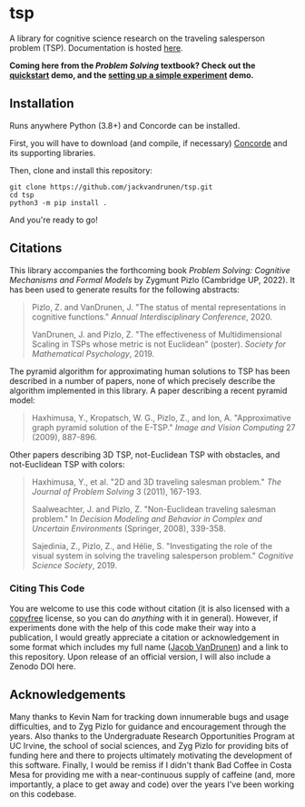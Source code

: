 # tsp

A library for cognitive science research on the traveling salesperson problem (TSP). Documentation
is hosted [here](https://jackv.co/tsp/tsp.html).

**Coming here from the *Problem Solving* textbook? Check out the
[quickstart](examples/quickstart.ipynb) demo, and the
[setting up a simple experiment](examples/experiment_demo.ipynb) demo.**

## Installation

Runs anywhere Python (3.8+) and Concorde can be installed.

First, you will have to download (and compile, if necessary)
[Concorde](https://www.math.uwaterloo.ca/tsp/concorde.html) and its supporting libraries.

Then, clone and install this repository:

```
git clone https://github.com/jackvandrunen/tsp.git
cd tsp
python3 -m pip install .
```

And you're ready to go!

## Citations

This library accompanies the forthcoming book *Problem Solving: Cognitive Mechanisms and Formal
Models* by Zygmunt Pizlo (Cambridge UP, 2022). It has been used to generate results for the
following abstracts:

> Pizlo, Z. and VanDrunen, J. "The status of mental representations in cognitive functions." *Annual Interdisciplinary Conference*, 2020.
> 
> VanDrunen, J. and Pizlo, Z. "The effectiveness of Multidimensional Scaling in TSPs whose metric is not Euclidean" (poster). *Society for Mathematical Psychology*, 2019.

The pyramid algorithm for approximating human solutions to TSP has been described in a number of papers, none of which precisely describe the algorithm implemented in this library. A paper describing a recent pyramid model:

> Haxhimusa, Y., Kropatsch, W. G., Pizlo, Z., and Ion, A. "Approximative graph pyramid solution of the E-TSP." *Image and Vision Computing* 27 (2009), 887-896.

Other papers describing 3D TSP, not-Euclidean TSP with obstacles, and not-Euclidean TSP with colors:

> Haxhimusa, Y., et al. "2D and 3D traveling salesman problem." *The Journal of Problem Solving* 3 (2011), 167-193.
> 
> Saalweachter, J. and Pizlo, Z. "Non-Euclidean traveling salesman problem." In *Decision Modeling and Behavior in Complex and Uncertain Environments* (Springer, 2008), 339-358.
> 
> Sajedinia, Z., Pizlo, Z., and H&eacute;lie, S. "Investigating the role of the visual system in solving the traveling salesperson problem." *Cognitive Science Society*, 2019.

### Citing This Code

You are welcome to use this code without citation (it is also licensed with a
[copyfree](https://copyfree.org/) license, so you can do *anything* with it in general). However,
if experiments done with the help of this code make their way into a publication, I would greatly
appreciate a citation or acknowledgement in some format which includes my full name ([Jacob
VanDrunen](https://jackv.co/)) and a link to this repository. Upon release of an official version,
I will also include a Zenodo DOI here.

## Acknowledgements

Many thanks to Kevin Nam for tracking down innumerable bugs and usage difficulties, and to Zyg
Pizlo for guidance and encouragement through the years. Also thanks to the Undergraduate
Research Opportunities Program at UC Irvine, the school of social sciences, and Zyg Pizlo for
providing bits of funding here and there to projects ultimately motivating the development of this
software. Finally, I would be remiss if I didn't thank Bad Coffee in Costa Mesa for providing me
with a near-continuous supply of caffeine (and, more importantly, a place to get away and code)
over the years I've been working on this codebase.
